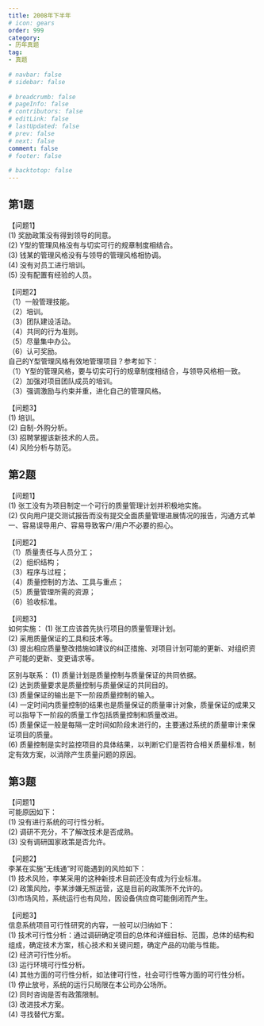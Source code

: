 ```yaml
---  
title: 2008年下半年  
# icon: gears  
order: 999  
category:  
- 历年真题  
tag:  
- 真题  
  
# navbar: false  
# sidebar: false  
  
# breadcrumb: false  
# pageInfo: false  
# contributors: false  
# editLink: false  
# lastUpdated: false  
# prev: false  
# next: false  
comment: false  
# footer: false  
  
# backtotop: false  
---  
```

## 第1题 ##

【问题1】  
(1) 奖励政策没有得到领导的同意。  
(2) Y型的管理风格没有与切实可行的规章制度相结合。  
(3) 钱某的管理风格没有与领导的管理风格相协调。  
(4) 没有对员工进行培训。  
(5) 没有配置有经验的人员。  
  
【问题2】  
（1）一般管理技能。  
（2）培训。  
（3）团队建设活动。  
（4）共同的行为准则。  
（5）尽量集中办公。  
（6）认可奖励。  
自己的Y型管理风格有效地管理项目？参考如下：  
（1）Y型的管理风格，要与切实可行的规章制度相结合，与领导风格相一致。  
（2）加强对项目团队成员的培训。  
（3）强调激励与约束并重，进化自己的管理风格。  
  
【问题3】  
(1) 培训。  
(2) 自制-外购分析。  
(3) 招聘掌握该新技术的人员。  
(4) 风险分析与防范。  
  


## 第2题 ##

【问题1】  
(1) 张工没有为项目制定一个可行的质量管理计划并积极地实施。  
(2) 仅向用户提交测试报告而没有提交全面质量管理进展情况的报告，沟通方式单一、容易误导用户、容易导致客户/用户不必要的担心。  
  
【问题2】  
（1）质量责任与人员分工；  
（2）组织结构；  
（3）程序与过程；  
（4）质量控制的方法、工具与重点；  
（5）质量管理所需的资源；  
（6）验收标准。  
  
【问题3】  
如何实施： (1) 张工应该首先执行项目的质量管理计划。  
(2) 采用质量保证的工具和技术等。  
(3) 提出相应质量整改措施如建议的纠正措施、对项目计划可能的更新、对组织资产可能的更新、变更请求等。  
  
区别与联系： (1) 质量计划是质量控制与质量保证的共同依据。  
(2) 达到质量要求是质量控制与质量保证的共同目的。  
(3) 质量保证的输出是下一阶段质量控制的输入。  
(4) 一定时间内质量控制的结果也是质量保证的质量审计对象，质量保证的成果又可以指导下一阶段的质量工作包括质量控制和质量改进。  
(5) 质量保证一般是每隔一定时间如阶段末进行的，主要通过系统的质量审计来保证项目的质量。  
(6) 质量控制是实时监控项目的具体结果，以判断它们是否符合相关质量标准，制定有效方案，以消除产生质量问题的原因。  


## 第3题 ##

【问题1】  
可能原因如下：  
(1) 没有进行系统的可行性分析。  
(2) 调研不充分，不了解改技术是否成熟。  
(3) 没有调研国家政策是否允许。  
  
【问题2】  
李某在实施“无线通”时可能遇到的风险如下：  
(1) 技术风险，李某采用的这种新技术目前还没有成为行业标准。  
(2) 政策风险，李某涉嫌无照运营，这是目前的政策所不允许的。  
(3)市场风险，系统运行也有风险，因设备供应商可能倒闭而产生。  
  
【问题3】  
信息系统项目可行性研究的内容，一般可以归纳如下：  
(1) 技术可行性分析：通过调研确定项目的总体和详细目标、范围，总体的结构和组成，确定技术方案，核心技术和关键问题，确定产品的功能与性能。  
(2) 经济可行性分析。  
(3) 运行环境可行性分析。  
(4) 其他方面的可行性分析，如法律可行性，社会可行性等方面的可行性分析。  
(1) 停止放号，系统的运行只局限在本公司办公场所。  
(2) 同时咨询是否有政策限制。  
(3) 改进技术方案。  
(4) 寻找替代方案。  

